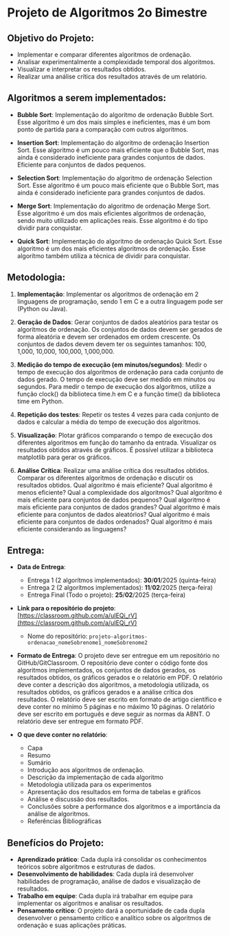 # Projeto de Algoritmos 2o Bimestre 

## Objetivo do Projeto:

- Implementar e comparar diferentes algoritmos de ordenação.
- Analisar experimentalmente a complexidade temporal dos algoritmos.
- Visualizar e interpretar os resultados obtidos.
- Realizar uma análise crítica dos resultados através de um relatório.


## Algoritmos a serem implementados:

- **Bubble Sort**: Implementação do algoritmo de ordenação Bubble Sort. Esse algoritmo é um dos mais simples e ineficientes, mas é um bom ponto de partida para a comparação com outros algoritmos.

- **Insertion Sort**: Implementação do algoritmo de ordenação Insertion Sort. Esse algoritmo é um pouco mais eficiente que o Bubble Sort, mas ainda é considerado ineficiente para grandes conjuntos de dados. Eficiente para conjuntos de dados pequenos.
  
- **Selection Sort**: Implementação do algoritmo de ordenação Selection Sort. Esse algoritmo é um pouco mais eficiente que o Bubble Sort, mas ainda é considerado ineficiente para grandes conjuntos de dados. 

- **Merge Sort**: Implementação do algoritmo de ordenação Merge Sort. Esse algoritmo é um dos mais eficientes algoritmos de ordenação, sendo muito utilizado em aplicações reais. Esse algoritmo é do tipo dividir para conquistar.

- **Quick Sort**: Implementação do algoritmo de ordenação Quick Sort. Esse algoritmo é um dos mais eficientes algoritmos de ordenação. Esse algorítmo também utiliza a técnica de dividir para conquistar. 

## Metodologia:

1. **Implementação**: Implementar os algoritmos de ordenação em 2 linguagens de programação, sendo 1 em C e a outra linguagem pode ser (Python ou Java).
   
2. **Geração de Dados**: Gerar conjuntos de dados aleatórios para testar os algoritmos de ordenação. Os conjuntos de dados devem ser gerados de forma aleatória e devem ser ordenados em ordem crescente. Os conjuntos de dados devem devem ter os seguintes tamanhos: 100, 1,000, 10,000, 100,000, 1,000,000.

3. **Medição do tempo de execução (em minutos/segundos)**: Medir o tempo de execução dos algoritmos de ordenação para cada conjunto de dados gerado. O tempo de execução deve ser medido em minutos ou segundos. Para medir o tempo de execução dos algoritmos, utilize a função clock() da biblioteca time.h em C e a função time() da biblioteca time em Python.
    
4. **Repetição dos testes**: Repetir os testes 4 vezes para cada conjunto de dados e calcular a média do tempo de execução dos algoritmos.

5. **Visualização**: Plotar gráficos comparando o tempo de execução dos diferentes algoritmos em função do tamanho da entrada. Visualizar os resultados obtidos através de gráficos. É possível utilizar a biblioteca matplotlib para gerar os gráficos.

6. **Análise Crítica**: Realizar uma análise crítica dos resultados obtidos. Comparar os diferentes algoritmos de ordenação e discutir os resultados obtidos. Qual algoritmo é mais eficiente? Qual algoritmo é menos eficiente? Qual a complexidade dos algoritmos? Qual algoritmo é mais eficiente para conjuntos de dados pequenos? Qual algoritmo é mais eficiente para conjuntos de dados grandes? Qual algoritmo é mais eficiente para conjuntos de dados aleatórios? Qual algoritmo é mais eficiente para conjuntos de dados ordenados? Qual algoritmo é mais eficiente considerando as linguagens?


## Entrega:

- **Data de Entrega**: 
  - Entrega 1 (2 algorítmos implementados): **30**/**01**/2025 (quinta-feira)
  - Entrega 2 (2 algorítmos implementados): **11**/**02**/2025 (terça-feira)
  - Entrega Final (Todo o projeto): **25**/**02**/2025 (terça-feira)
- **Link para o repositório do projeto**: [https://classroom.github.com/a/uIEQi_rV](https://classroom.github.com/a/uIEQi_rV)
  - Nome do repositório: `projeto-algoritmos-ordenacao_nomeSobrenome1_nomeSobrenome2`
- **Formato de Entrega**: O projeto deve ser entregue em um repositório no GitHub/GitClassroom. O repositório deve conter o código fonte dos algoritmos implementados, os conjuntos de dados gerados, os resultados obtidos, os gráficos gerados e o relatório em PDF. O relatório deve conter a descrição dos algoritmos, a metodologia utilizada, os resultados obtidos, os gráficos gerados e a análise crítica dos resultados. O relatório deve ser escrito em formato de artigo científico e deve conter no mínimo 5 páginas e no máximo 10 páginas. O relatório deve ser escrito em português e deve seguir as normas da ABNT. O relatório deve ser entregue em formato PDF.
  
- **O que deve conter no relatório**: 
  - Capa
  - Resumo
  - Sumário
  - Introdução aos algoritmos de ordenação.
  - Descrição da implementação de cada algoritmo
  - Metodologia utilizada para os experimentos
  - Apresentação dos resultados em forma de tabelas e gráficos
  - Análise e discussão dos resultados.
  - Conclusões sobre a performance dos algoritmos e a importância da análise de algoritmos.
  - Referências Bibliográficas

## Benefícios do Projeto:

- **Aprendizado prático**: Cada dupla irá consolidar os conhecimentos teóricos sobre algoritmos e estruturas de dados.
- **Desenvolvimento de habilidades**: Cada dupla irá desenvolver habilidades de programação, análise de dados e visualização de resultados.
- **Trabalho em equipe**: Cada dupla irá trabalhar em equipe para implementar os algoritmos e analisar os resultados.
- **Pensamento crítico**: O projeto dará a oportunidade de cada dupla desenvolver o pensamento crítico e analítico sobre os algoritmos de ordenação e suas aplicações práticas.
